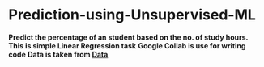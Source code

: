 # Prediction-using-Unsupervised-ML
**Predict the percentage of an student based on the no. of study hours.**
**This is simple Linear Regression task**
**Google Collab is use for writing code**
**Data is taken from [Data](http://bit.ly/w-data)**

